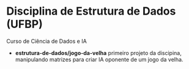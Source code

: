 # Disciplina de Estrutura de Dados (UFBP)
Curso de Ciência de Dados e IA

* **estrutura-de-dados/jogo-da-velha**
primeiro projeto da discipina, manipulando matrizes para criar IA oponente de um jogo da velha.

